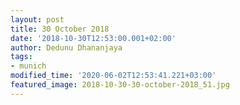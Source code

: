 ```yaml
---
layout: post
title: 30 October 2018
date: '2018-10-30T12:53:00.001+02:00'
author: Dedunu Dhananjaya
tags:
- munich
modified_time: '2020-06-02T12:53:41.221+03:00'
featured_image: 2018-10-30-30-october-2018_51.jpg
---
```

